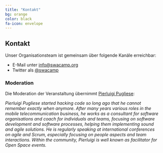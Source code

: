 ```yaml
---
title: "Kontakt"
bg: orange
color: black
fa-icon: envelope
---
```


## Kontakt

Unser Organisationsteam ist gemeinsam über folgende Kanäle erreichbar:

* E-Mail unter <info@swacamp.org>
* Twitter als [@swacamp](https://twitter.com/swacamp)

### Moderation

Die Moderation der Veranstaltung übernimmt [Pierluigi Pugliese](http://connexxo.com/ueber-uns/pierluigi-pugliese-geschaeftsfuehrer/?lang=de):

*Pierluigi Pugliese started hacking code so long ago that he cannot remember exactly when anymore.
After many years various roles in the mobile telecommunication business,
he works as a consultant for software organisations and coach for individuals and teams,
focusing on software development and software processes, helping them implementing sound
and agile solutions. He is regularly speaking at international conferences on agile and Scrum,
especially focusing on people aspects and team interactions. Within the community,
Pierluigi is well known as facilitator for Open Space events.*
